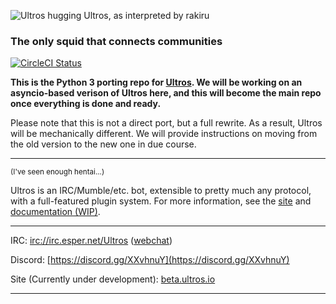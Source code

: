 ![Ultros hugging Ultros, as interpreted by rakiru](https://www.rakiru.com/dropbox/drawings/ultros.png)

### The only squid that connects communities

[![CircleCI Status](https://circleci.com/gh/UltrosBot/Ultros3K.svg?style=shield&circle-token=a3a784a32ee1148bce36b2a7c0bf9576377df4a7)](https://circleci.com/gh/UltrosBot/Ultros3K)

**This is the Python 3 porting repo for [Ultros](https://github.com/UltrosBot/Ultros). We will be working on an
asyncio-based verison of Ultros here, and this will become the main repo once everything is done and ready.**

Please note that this is not a direct port, but a full rewrite. As a result, Ultros will be mechanically different.
We will provide instructions on moving from the old version to the new one in due course.

-------------------

<sub>(I've seen enough hentai...)</sub>

Ultros is an IRC/Mumble/etc. bot, extensible to pretty much any protocol, with a full-featured plugin system.
For more information, see the [site](https://beta.ultros.io) and [documentation (WIP)](http://docs.ultros.io).

-------------------

IRC: [irc://irc.esper.net/Ultros](irc://irc.esper.net/Ultros) ([webchat](https://webchat.esper.net/?nick=&channels=Ultros))

Discord: [https://discord.gg/XXvhnuY](https://discord.gg/XXvhnuY)

Site (Currently under development): [beta.ultros.io](https://beta.ultros.io)

-------------------
